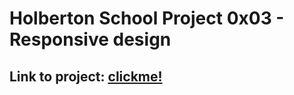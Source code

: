 # Holberton School Project 0x03 - Responsive design
## Link to project: [clickme!](https://intranet.hbtn.io/projects/1677)
